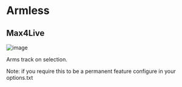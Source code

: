 # Armless
## Max4Live

![image](https://i.imgur.com/NfdGNFu.png)

Arms track on selection.

Note: if you require this to be a permanent feature configure in your options.txt
